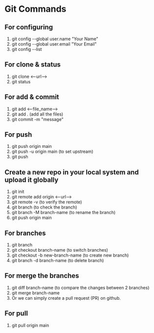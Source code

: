 # Git Commands

## For configuring
1. git config --global user.name "Your Name"
2. git config --global user.email "Your Email"
3. git config --list

## For clone & status
1. git clone <--url-->
2. git status

## For add & commit
1. git add <--file_name-->
2. git add .  (add all the files)
3. git commit -m "message"

## For push
1. git push origin main
2. git push -u origin main (to set upstream)
3. git push

## Create a new repo in your local system and upload it globally
1. git init
2. git remote add origin <--url-->
3. git remote -v (to verify the remote)
4. git branch (to check the branch)
5. git branch -M branch-name (to rename the branch)
6. git push origin main

## For branches
1. git branch
2. git checkout branch-name (to switch branches)
3. git checkout -b new-branch-name (to create new branch)
4. git branch -d branch-name (to delete branch)

## For merge the branches
1. git diff branch-name (to compare the changes between 2 branches)
2. git merge branch-name
3. Or we can simply create a pull request (PR) on github.

## For pull 
1. git pull origin main
